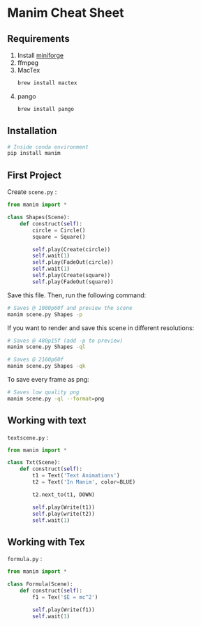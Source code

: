 # Manim Cheat Sheet

## Requirements
1. Install [miniforge](https://github.com/conda-forge/miniforge)
2. ffmpeg
3. MacTex
    ```sh
   brew install mactex
    ```
4. pango
    ```sh
   brew install pango
    ```


## Installation
```sh
# Inside conda environment
pip install manim
```

## First Project
Create `scene.py` :
```python
from manim import *

class Shapes(Scene):
    def construct(self):
        circle = Circle()
        square = Square()

        self.play(Create(circle))
        self.wait(1)
        self.play(FadeOut(circle))
        self.wait(1)
        self.play(Create(square))
        self.play(FadeOut(square))
```
Save this file. Then, run the following command:
```sh
# Saves @ 1080p60f and preview the scene
manim scene.py Shapes -p
```

If you want to render and save this scene in different resolutions:
```sh
# Saves @ 480p15f (add -p to preview)
manim scene.py Shapes -ql

# Saves @ 2160p60f
manim scene.py Shapes -qk
```
To save every frame as png:
```sh
# Saves low quality png
manim scene.py -ql --format=png
```

## Working with text
`textscene.py` :
```python
from manim import *

class Txt(Scene):
    def construct(self):
        t1 = Text('Text Animations')
        t2 = Text('In Manim', color=BLUE)

        t2.next_to(t1, DOWN)

        self.play(Write(t1))
        self.play(write(t2))
        self.wait(1)
```

## Working with Tex
`formula.py` :
```python
from manim import *

class Formula(Scene):
    def construct(self):
        f1 = Tex('$E = mc^2')

        self.play(Write(f1))
        self.wait(1)